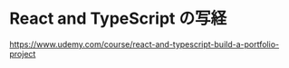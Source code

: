 # React and TypeScript の写経

<https://www.udemy.com/course/react-and-typescript-build-a-portfolio-project>

